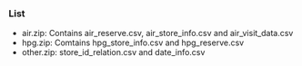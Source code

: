 ### List
- air.zip: Contains air_reserve.csv, air_store_info.csv and air_visit_data.csv
- hpg.zip: Comtains hpg_store_info.csv and hpg_reserve.csv 
- other.zip: store_id_relation.csv and date_info.csv

